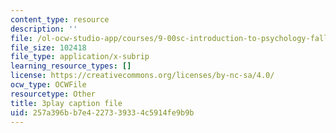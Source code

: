 ```yaml
---
content_type: resource
description: ''
file: /ol-ocw-studio-app/courses/9-00sc-introduction-to-psychology-fall-2011/257a396bb7e4227339334c5914fe9b9b_SjjGiqf96rI.srt
file_size: 102418
file_type: application/x-subrip
learning_resource_types: []
license: https://creativecommons.org/licenses/by-nc-sa/4.0/
ocw_type: OCWFile
resourcetype: Other
title: 3play caption file
uid: 257a396b-b7e4-2273-3933-4c5914fe9b9b
---
```

